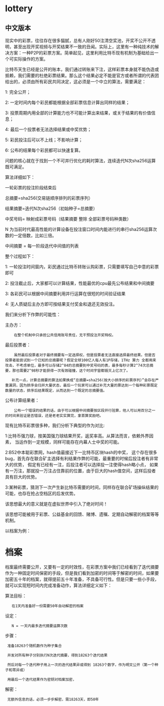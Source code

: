 lottery
======

中文版本
----------

现实中的彩票，往往存在很多猫腻，总有人刚好50注清空奖池，开奖不公开不透明，甚至出现开奖视频与开奖结果不一致的丑闻。实际上，这里有一种纯技术的解决方案：一种P2P的彩票方案。简单起见，这里利用比特币现有机制为基础给出一个可实际操作的方案。



比特币天生已经是公开的账本，我们通过转账来下注，这样彩票本身就不能伪造或抵赖，我们需要的杜绝彩票结果。那么这个结果必定不能是官方或者所谓的代表团给出的，必须由所有彩民共同决定，这必须是一个中立的算法，需要满足：

1: 完全公开；

2: 一定时间内每个彩民都能根据全部彩票信息计算出同样的结果；

3: 投票周期内用全部的计算能力也不可能计算出来结果，或关于结果的有价值信息；

4: 最后一个投票者无法选择结果或中奖优势；

5: 彩民投注后可以不上线；不影响计算；

6: 公布的结果每个彩民都可以快速复算。


问题的核心就在于找到一个不可并行优化的耗时算法，连续迭代N次sha256运算既可满足。

算法详细如下：

一轮彩票的投注阶段结束后

总摘要=sha256(交易链顺序排列的彩票序列）

结果摘要=迭代N次sha256（初始种子=总摘要）

中奖号码= 映射成彩票号码（结果摘要 整除 全部彩票号码种类数）



N 为当前时代最高性能的计算设备在投注窗口时间内能进行的串行sha256运算次数的一定倍数，比如三倍。

中间摘要 = 每一阶段迭代中间值的列表

整个过程如下：

1: 一轮投注时间窗内，彩民通过比特币转账认购彩票，只需要填写自己中意的彩票即可

2: 投注截止后，大家都可以计算结果，性能最优的cpu最先公布结果和中间摘要

3: 各彩民可以根据中间摘要利用并行运算在很短的时间验证结果

4: 无人质疑后主办方即可按结果支付奖金和退还无效投注。


我们来分析下作弊的可能性：

主办方：

        在整个机制中只承担公共信用账号责任，无干预投注开奖特权。

最后投票者：

        虽然最后投票者对于最终摘要有一定选择权，但是投票者无法直接选择最终结果。但是否投票者能尝试到一个已知的总摘要呢？假定全球100亿人每人有1P存储，1THz 算力 全都用来攻击，不考虑单位，最多可以存储2^84的总摘要到中奖号码的表，最多每秒计算2^74次总摘要，那也需要2^98秒才能获得一次有效碰撞，这个时间宇宙都毁灭上亿次了。

       补充一点，计算总摘要的算法如果换成“总摘要=sha256(按大小排序的彩票序列）”会存在严重漏洞，因为排序会归并大量状态，最后一个玩家可以通过补充大量的票达到一个每种彩票既定数量的状态，排序后结果既定，从而达到一个既定的总摘要值。

公布计算结果者：

        公布一个错误的结果的话，由于可以根据中间摘要按区段并行验算，他人可以用百分之一的时间来验证是否错误，还是老老实实算完，拿首算奖励吧。


现有比特币彩票很多种，我们分析下典型的作为对比:

1:比特币强力球，按美国强力球结果开奖，返奖率高。从算法而言，依赖外界因素，
当运作到一定规模，同样可能存在内幕人士中奖的可能。

2:B52中本聪彩票网，hash值最接近下一比特币区块hash的中奖，
这个存在很多bug，首先存在联合矿主选择有利结果作弊的可能，最重要的时候后投注者有非常大的优势，
假定有已经有一注，后投注者可以选择投一注使得hash略小点，
如果有一万注，那就投一万注占住靠前的位置，由于巨大的hash值空间，这样后投者具有巨大的优势。

3:某种彩票，猜测下一次产生新比特币需要的时间，同样存在联合矿场操纵结果的可能，也存在抢占空档区的后发优势。




该思想最大的意义就是在虚拟世界中引入了绝对时间！

该思想可能被用于彩票、公益基金的回馈、赌博、遗嘱、定期自动解密的档案等等机制。


以档案为例：
# 档案


档案最终需要公开，又要有一定的时效性，在彩票方案中我们已经看到了迭代摘要作为一种固定时间保密的手段，但是我们看到加密的时间等于解密的时间，如果要加密五十年的档案，就得提前五十年准备，不具备可行性。但是只要一些小手段，就可以实现短时间内完成准备动作，算法详细定义如下：

算法目标：

       在1天内准备好一份需要50年自动解密的档案

设定：

       N = 一天内最多迭代摘要运算次数

步骤：

     准备18263个随机数作为种子集合

     并发对所有种子分别执行N次迭代摘要，得到18263个迭代结果

     然后对每一个迭代种子用上一次的迭代结果异或得到 18263个数字，作为明文公开（第一个种子和零异或）

     用最后一个迭代结果作为密钥对档案加密，

解密：

     无额外信息的话，必须一步步解密，需18263天，即50年




